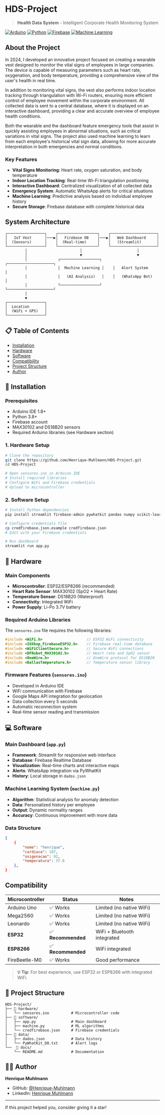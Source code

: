 # HDS-Project
> **Health Data System** - Intelligent Corporate Health Monitoring System

[![Arduino](https://img.shields.io/badge/Arduino-00979D?style=for-the-badge&logo=Arduino&logoColor=white)](https://www.arduino.cc/)
[![Python](https://img.shields.io/badge/Python-3776AB?style=for-the-badge&logo=python&logoColor=white)](https://www.python.org/)
[![Firebase](https://img.shields.io/badge/Firebase-039BE5?style=for-the-badge&logo=Firebase&logoColor=white)](https://firebase.google.com/)
[![Machine Learning](https://img.shields.io/badge/Machine%20Learning-FF6F00?style=for-the-badge&logo=tensorflow&logoColor=white)](https://www.tensorflow.org/)

## About the Project
In 2024, I developed an innovative project focused on creating a wearable vest designed to monitor the vital signs of employees in large companies. The device is capable of measuring parameters such as heart rate, oxygenation, and body temperature, providing a comprehensive view of the user's health in real time.

In addition to monitoring vital signs, the vest also performs indoor location tracking through triangulation with Wi-Fi routers, ensuring more efficient control of employee movement within the corporate environment. All collected data is sent to a central database, where it is displayed on an interactive dashboard, providing a clear and accurate overview of employee health conditions.

Both the wearable and the dashboard feature emergency tools that assist in quickly assisting employees in abnormal situations, such as critical variations in vital signs. The project also used machine learning to learn from each employee's historical vital sign data, allowing for more accurate interpretation in both emergencies and normal conditions.

### Key Features

- **Vital Signs Monitoring**: Heart rate, oxygen saturation, and body temperature
- **Indoor Location Tracking**: Real-time Wi-Fi triangulation positioning
- **Interactive Dashboard**: Centralized visualization of all collected data
- **Emergency System**: Automatic WhatsApp alerts for critical situations
- **Machine Learning**: Predictive analysis based on individual employee history
- **Secure Storage**: Firebase database with complete historical data

## System Architecture

```
┌─────────────────┐    ┌──────────────────┐    ┌─────────────────────┐
│   IoT Vest      │───▶│   Firebase DB    │───▶│   Web Dashboard     │
│  (Sensors)      │    │  (Real-time)     │    │   (Streamlit)       │
└─────────────────┘    └──────────────────┘    └─────────────────────┘
         │                        │                         │
         │                        ▼                         ▼
         │              ┌──────────────────┐    ┌─────────────────────┐
         │              │  Machine Learning │    │   Alert System     │
         │              │   (AI Analysis)   │    │   (WhatsApp Bot)    │
         │              └──────────────────┘    └─────────────────────┘
         │
         ▼
┌─────────────────┐
│  Location       │
│  (WiFi + GPS)   │
└─────────────────┘
```

## 📋 Table of Contents

- [Installation](#-installation)
- [Hardware](#-hardware)
- [Software](#-software)
- [Compatibility](#compatibility)
- [Project Structure](#-project-structure)
- [Author](#-author)

## 🚀 Installation

### Prerequisites
- Arduino IDE 1.8+
- Python 3.8+
- Firebase account
- MAX30102 and DS18B20 sensors
- Required Arduino libraries (see Hardware section)

### 1. Hardware Setup
```bash
# Clone the repository
git clone https://github.com/Henrique-Muhlmann/HDS-Project.git
cd HDS-Project

# Open sensores.ino in Arduino IDE
# Install required libraries
# Configure WiFi and Firebase credentials
# Upload to microcontroller
```

### 2. Software Setup
```bash
# Install Python dependencies
pip install streamlit firebase-admin pywhatkit pandas numpy scikit-learn

# Configure credentials file
cp credfirebase.json.example credfirebase.json
# Edit with your Firebase credentials

# Run dashboard
streamlit run app.py
```

## 🔧 Hardware

### Main Components
- **Microcontroller**: ESP32/ESP8266 (recommended)
- **Heart Rate Sensor**: MAX30102 (SpO2 + Heart Rate)
- **Temperature Sensor**: DS18B20 (Waterproof)
- **Connectivity**: Integrated WiFi
- **Power Supply**: Li-Po 3.7V battery

### Required Arduino Libraries
The `sensores.ino` file requires the following libraries:

```cpp
#include <WiFi.h>                    // ESP32 WiFi connectivity
#include <IOXhop_FirebaseESP32.h>    // Firebase real-time database
#include <WiFiClientSecure.h>        // Secure WiFi connections
#include <DFRobot_MAX30102.h>        // Heart rate and SpO2 sensor
#include <OneWire.h>                 // OneWire protocol for DS18B20
#include <DallasTemperature.h>       // Temperature sensor library
```

### Firmware Features (`sensores.ino`)
- Developed in Arduino IDE
- WiFi communication with Firebase
- Google Maps API integration for geolocation
- Data collection every 5 seconds
- Automatic reconnection system
- Real-time sensor reading and transmission

## 💻 Software

### Main Dashboard (`app.py`)
- **Framework**: Streamlit for responsive web interface
- **Database**: Firebase Realtime Database
- **Visualization**: Real-time charts and interactive maps
- **Alerts**: WhatsApp integration via PyWhatKit
- **History**: Local storage in `dados.json`

### Machine Learning System (`machine.py`)
- **Algorithm**: Statistical analysis for anomaly detection
- **Data**: Personalized history per employee
- **Output**: Dynamic normality ranges
- **Accuracy**: Continuous improvement with more data

### Data Structure
```json
{
    {
        "nome": "henrique",
        "cardiaca": 107,
        "oxigenacao": 92,
        "temperatura": 37.0
    }, 
}
```

## Compatibility

| Microcontroller | Status | Notes |
|----------------|--------|-------|
| Arduino Uno    | ✅ Works | Limited (no native WiFi) |
| Mega2560       | ✅ Works | Limited (no native WiFi) |
| Leonardo       | ✅ Works | Limited (no native WiFi) |
| **ESP32**      | ✅ **Recommended** | WiFi + Bluetooth integrated |
| **ESP8266**    | ✅ **Recommended** | WiFi integrated |
| FireBeetle-M0  | ✅ Works | Good performance |

> **💡 Tip**: For best experience, use ESP32 or ESP8266 with integrated WiFi.

## 📁 Project Structure

```
HDS-Project/
├── 📁 hardware/
│   └── sensores.ino          # Microcontroller code
├── 📁 software/
│   ├── app.py                # Main dashboard
│   ├── machine.py            # ML algorithms
│   └── credfirebase.json     # Firebase credentials
├── 📁 data/
│   ├── dados.json            # Data history
│   └── PyWhatKit_D8.txt      # Alert logs
└──  📁 docs/
    └── README.md             # Documentation

```


## 👨‍💻 Author

**Henrique Muhlmann**
- GitHub: [@Henrique-Muhlmann](https://github.com/Henrique-Muhlmann)
- LinkedIn: [Henrique Muhlmann](https://www.linkedin.com/in/henrique-amaral-muhlmann-3b28042b6/)

---

If this project helped you, consider giving it a star!
